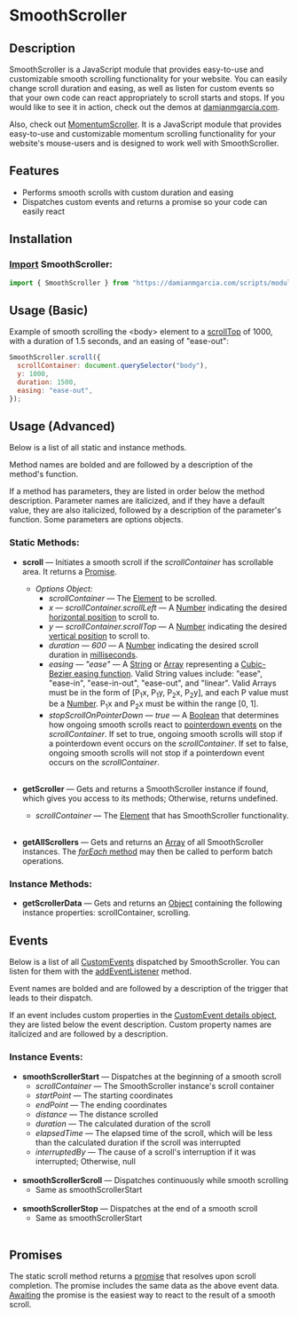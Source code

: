 # **SmoothScroller**

## **Description**

SmoothScroller is a JavaScript module that provides easy-to-use and customizable smooth scrolling functionality for your website. You can easily change scroll duration and easing, as well as listen for custom events so that your own code can react appropriately to scroll starts and stops. If you would like to see it in action, check out the demos at [damianmgarcia.com](https://damianmgarcia.com).

Also, check out [MomentumScroller](https://github.com/damianmgarcia/MomentumScroller). It is a JavaScript module that provides easy-to-use and customizable momentum scrolling functionality for your website's mouse-users and is designed to work well with SmoothScroller.

## **Features**

- Performs smooth scrolls with custom duration and easing
- Dispatches custom events and returns a promise so your code can easily react

## **Installation**

### [Import](https://developer.mozilla.org/en-US/docs/Web/JavaScript/Reference/Statements/import) SmoothScroller:

```javascript
import { SmoothScroller } from "https://damianmgarcia.com/scripts/modules/smooth-scroller.js";
```

## **Usage (Basic)**

Example of smooth scrolling the \<body\> element to a [scrollTop](https://developer.mozilla.org/en-US/docs/Web/API/Element/scrollTop) of 1000, with a duration of 1.5 seconds, and an easing of "ease-out":

```javascript
SmoothScroller.scroll({
  scrollContainer: document.querySelector("body"),
  y: 1000,
  duration: 1500,
  easing: "ease-out",
});
```

## **Usage (Advanced)**

Below is a list of all static and instance methods.

Method names are bolded and are followed by a description of the method's function.

If a method has parameters, they are listed in order below the method description. Parameter names are italicized, and if they have a default value, they are also italicized, followed by a description of the parameter's function. Some parameters are options objects.

### **Static** Methods:

- **scroll** — Initiates a smooth scroll if the _scrollContainer_ has scrollable area. It returns a [Promise](https://developer.mozilla.org/en-US/docs/Web/JavaScript/Reference/Global_Objects/Promise).

  - _Options Object:_
    - _scrollContainer_ — The [Element](https://developer.mozilla.org/en-US/docs/Web/API/Element) to be scrolled.
    - _x_ — _scrollContainer.scrollLeft_ — A [Number](https://developer.mozilla.org/en-US/docs/Web/JavaScript/Data_structures#number_type) indicating the desired [horizontal position](https://developer.mozilla.org/en-US/docs/Web/API/Element/scrollLeft) to scroll to.
    - _y_ — _scrollContainer.scrollTop_ — A [Number](https://developer.mozilla.org/en-US/docs/Web/JavaScript/Data_structures#number_type) indicating the desired [vertical position](https://developer.mozilla.org/en-US/docs/Web/API/Element/scrollTop) to scroll to.
    - _duration_ — _600_ — A [Number](https://developer.mozilla.org/en-US/docs/Web/JavaScript/Data_structures#number_type) indicating the desired scroll duration in [milliseconds](https://en.wikipedia.org/wiki/Millisecond).
    - _easing_ — _"ease"_ — A [String](https://developer.mozilla.org/en-US/docs/Web/JavaScript/Data_structures#string_type) or [Array](https://developer.mozilla.org/en-US/docs/Web/JavaScript/Reference/Global_Objects/Array) representing a [Cubic-Bezier easing function](https://developer.mozilla.org/en-US/docs/Web/CSS/easing-function). Valid String values include: "ease", "ease-in", "ease-in-out", "ease-out", and "linear". Valid Arrays must be in the form of [P<sub>1</sub>x, P<sub>1</sub>y, P<sub>2</sub>x, P<sub>2</sub>y], and each P value must be a [Number](https://developer.mozilla.org/en-US/docs/Web/JavaScript/Data_structures#number_type). P<sub>1</sub>x and P<sub>2</sub>x must be within the range [0, 1].
    - _stopScrollOnPointerDown_ — _true_ — A [Boolean](https://developer.mozilla.org/en-US/docs/Glossary/Boolean) that determines how ongoing smooth scrolls react to [pointerdown events](https://developer.mozilla.org/en-US/docs/Web/API/Element/pointerdown_event) on the _scrollContainer_. If set to true, ongoing smooth scrolls will stop if a pointerdown event occurs on the _scrollContainer_. If set to false, ongoing smooth scrolls will not stop if a pointerdown event occurs on the _scrollContainer_.<br><br>

- **getScroller** — Gets and returns a SmoothScroller instance if found, which gives you access to its methods; Otherwise, returns undefined.
  - _scrollContainer_ — The [Element](https://developer.mozilla.org/en-US/docs/Web/API/Element) that has SmoothScroller functionality.<br><br>
- **getAllScrollers** — Gets and returns an [Array](https://developer.mozilla.org/en-US/docs/Web/JavaScript/Reference/Global_Objects/Array) of all SmoothScroller instances. The [_forEach_ method](https://developer.mozilla.org/en-US/docs/Web/JavaScript/Reference/Global_Objects/Array/forEach) may then be called to perform batch operations.

### **Instance** Methods:

- **getScrollerData** — Gets and returns an [Object](https://developer.mozilla.org/en-US/docs/Web/JavaScript/Data_structures#objects) containing the following instance properties: scrollContainer, scrolling.

## **Events**

Below is a list of all [CustomEvents](https://developer.mozilla.org/en-US/docs/Web/API/CustomEvent/CustomEvent) dispatched by SmoothScroller. You can listen for them with the [addEventListener](https://developer.mozilla.org/en-US/docs/Web/API/EventTarget/addEventListener) method.

Event names are bolded and are followed by a description of the trigger that leads to their dispatch.

If an event includes custom properties in the [CustomEvent details object](https://developer.mozilla.org/en-US/docs/Web/API/CustomEvent/detail), they are listed below the event description. Custom property names are italicized and are followed by a description.

### **Instance** Events:

- **smoothScrollerStart** — Dispatches at the beginning of a smooth scroll
  - _scrollContainer_ — The SmoothScroller instance's scroll container
  - _startPoint_ — The starting coordinates
  - _endPoint_ — The ending coordinates
  - _distance_ — The distance scrolled
  - _duration_ — The calculated duration of the scroll
  - _elapsedTime_ — The elapsed time of the scroll, which will be less than the calculated duration if the scroll was interrupted
  - _interruptedBy_ — The cause of a scroll's interruption if it was interrupted; Otherwise, null<br><br>
- **smoothScrollerScroll** — Dispatches continuously while smooth scrolling
  - Same as smoothScrollerStart<br><br>
- **smoothScrollerStop** — Dispatches at the end of a smooth scroll
  - Same as smoothScrollerStart<br><br>

## **Promises**

The static scroll method returns a [promise](https://developer.mozilla.org/en-US/docs/Web/JavaScript/Reference/Global_Objects/Promise) that resolves upon scroll completion. The promise includes the same data as the above event data. [Awaiting](https://developer.mozilla.org/en-US/docs/Web/JavaScript/Reference/Operators/await) the promise is the easiest way to react to the result of a smooth scroll.
